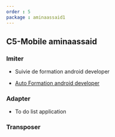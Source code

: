 ```yaml
---
order : 5
package : aminaassaid1
---
```

## C5-Mobile aminaassaid



### Imiter



- Suivie de formation android developer



- [Auto Formation android developer](https://github.com/solicoders/Assaid-Amina-autoformation-android)
  
### Adapter



- To do list application




### Transposer










